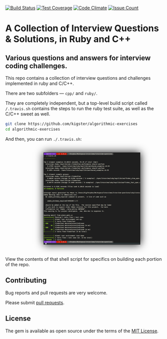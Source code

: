 [![Build Status](https://travis-ci.org/kigster/algorithmic-exercises.svg?branch=master)](https://travis-ci.org/kigster/algorithmic-exercises)
[![Test Coverage](https://codeclimate.com/github/kigster/algorithmic-exercises/badges/coverage.svg)](https://codeclimate.com/github/kigster/algorithmic-exercises/coverage)
[![Code Climate](https://codeclimate.com/github/kigster/algorithmic-exercises/badges/gpa.svg)](https://codeclimate.com/github/kigster/algorithmic-exercises)
[![Issue Count](https://codeclimate.com/github/kigster/algorithmic-exercises/badges/issue_count.svg)](https://codeclimate.com/github/kigster/algorithmic-exercises)

# A Collection of Interview Questions & Solutions, in Ruby and C++

## Various questions and answers for interview coding challenges.

This repo contains a collection of interview questions and challenges implemented in ruby and C/C++.

There are two subfolders — `cpp/` and `ruby/`. 

They are completely independent, but a top-level build script called `/.travis.sh` contains the steps to run the ruby test suite, as well as the C/C++ sweet as well.

```bash
git clone https://github.com/kigster/algorithmic-exercises 
cd algorithmic-exercises
```

And then, you can run `./.travis.sh`:


<a href="doc/test-suite.png" target="_blank" style="text-align: center; width: 100%; display: block; padding: 20px;" ><img src="doc/test-suite.png" width="60%" border="1" style="box-shadow: 0 0 25px black; "></a>

View the contents of that shell script for specifics on building each portion of the repo.

## Contributing

Bug reports and pull requests are very welcome. 

Please submit [pull requests](https://github.com/kigster/algorithmic-exercises).

## License

The gem is available as open source under the terms of the [MIT License](http://opensource.org/licenses/MIT).
